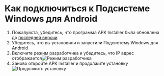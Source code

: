 # Как подключиться к Подсистеме Windows для Android
1. Пожалуйста, убедитесь, что программа APK Installer была обновлена до [последней версии](https://github.com/Paving-Base/APK-Installer/releases "APK Installer")
2. Убедитесь, что вы установили и запустили Подсистему Windows для Android
3. Включите режим разработчика и убедитесь, что IP адрес отображается![Режим разработчика](https://raw.githubusercontent.com/Paving-Base/APK-Installer/screenshots/Documents/Tutorials/How%20To%20Connect%20WSA/Images/Snipaste_2021-10-22_14-57-56.png)
4. Заново откройте APK Installer и продолжите установку![Продолжить установку](https://raw.githubusercontent.com/Paving-Base/APK-Installer/screenshots/Documents/Tutorials/How%20To%20Connect%20WSA/Images/Snipaste_2021-10-22_15-10-06.png)
